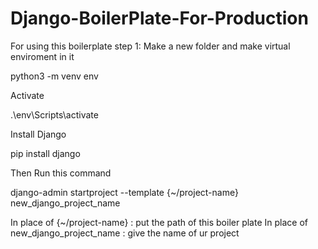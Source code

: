 # Django-BoilerPlate-For-Production

For using this boilerplate
step 1:
Make a new folder and make virtual enviroment in it

python3 -m venv env

Activate 

.\env\Scripts\activate

Install Django

pip install django

Then Run this command 

django-admin startproject --template {~/project-name} new_django_project_name

In place of {~/project-name} : put the path of this boiler plate
In place of new_django_project_name : give the name of ur project
